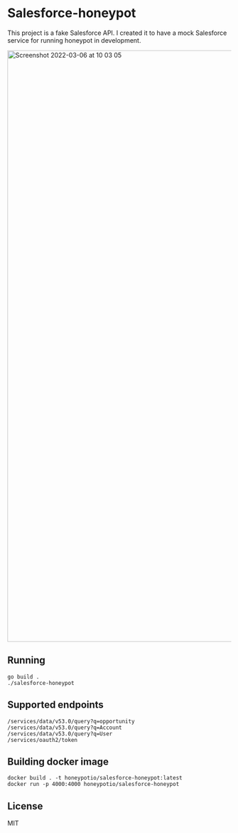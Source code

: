 # Salesforce-honeypot

This project is a fake Salesforce API. I created it to have a mock Salesforce service for running honeypot in development.

<img width="1329" alt="Screenshot 2022-03-06 at 10 03 05" src="https://user-images.githubusercontent.com/2529820/156916434-e3d0f3f6-514f-41cc-9fee-104bdf09e00a.png">

## Running

    go build .
    ./salesforce-honeypot

## Supported endpoints

    /services/data/v53.0/query?q=opportunity
    /services/data/v53.0/query?q=Account
    /services/data/v53.0/query?q=User
    /services/oauth2/token

## Building docker image

    docker build . -t honeypotio/salesforce-honeypot:latest
    docker run -p 4000:4000 honeypotio/salesforce-honeypot

## License

MIT
